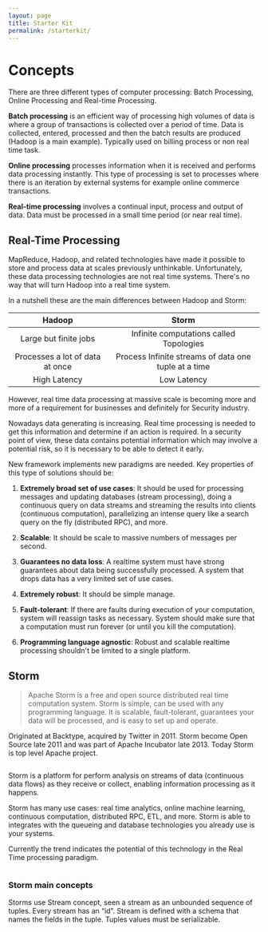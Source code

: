 ```yaml
---
layout: page
title: Starter Kit
permalink: /starterkit/
---
```


# Concepts

There are three different types of computer processing: Batch Processing, Online Processing and Real-time Processing.

**Batch processing** is an efficient way of processing high volumes of data is where a group of transactions is collected over a period of time. Data is collected, entered, processed and then the batch results are produced (Hadoop is a main example). Typically used on billing process or non real time task.

**Online processing** processes information when it is received and performs data processing instantly. This type of processing is set to processes where there is an iteration by external systems for example online commerce transactions.

**Real-time processing** involves a continual input, process and output of data. Data must be processed in a small time period (or near real time). 

## Real-Time Processing

MapReduce, Hadoop, and related technologies have made it possible to store and process data at scales previously unthinkable. Unfortunately, these data processing technologies are not real time systems. There's no way that will turn Hadoop into a real time system.

In a nutshell these are the main differences between Hadoop and Storm:

| **Hadoop**                | **Storm**         |
| :---------------------: |:-------------:| 
| Large but finite jobs | Infinite computations called Topologies |
| Processes a lot of data at once | Process Infinite streams of data one tuple at a time  |
| High Latency          | Low Latency |

However, real time data processing at massive scale is becoming more and more of a requirement for businesses and definitely for Security industry.

Nowadays data generating is increasing. Real time processing is needed to get this information and determine if an action is required. In a security point of view, these data contains potential information which may involve a potential risk, so it is necessary to be able to detect it early.

New framework implements new paradigms are needed. Key properties of this type of solutions should be:

1. **Extremely broad set of use cases**: It should be used for processing messages and updating databases (stream processing), doing a continuous query on data streams and streaming the results into clients (continuous computation), parallelizing an intense query like a search query on the fly (distributed RPC), and more.

2. **Scalable**: It should be scale to massive numbers of messages per second.

3. **Guarantees no data loss**: A realtime system must have strong guarantees about data being successfully processed. A system that drops data has a very limited set of use cases.
 
4. **Extremely robust**: It should be simple manage.

5. **Fault-tolerant**: If there are faults during execution of your computation, system will reassign tasks as necessary. System should make sure that a computation must run forever (or until you kill the computation).

6. **Programming language agnostic**: Robust and scalable realtime processing shouldn't be limited to a single platform. 


## Storm

> Apache Storm is a free and open source distributed real time computation system. 
> Storm is simple, can be used with any programming language. It is scalable, fault-tolerant, guarantees your data will be processed, and is easy to set up and operate.

Originated at Backtype, acquired by Twitter in 2011. Storm become Open Source late 2011 and was part of Apache Incubator late 2013. Today Storm is top level Apache project.

<image>

Storm is a platform for perform analysis on streams of data (continuous data flows) as they receive or collect, enabling information processing as it happens.

Storm has many use cases: real time analytics, online machine learning, continuous computation, distributed RPC, ETL, and more. Storm is able to integrates with the queueing and database technologies you already use is your systems.

Currently the trend indicates the potential of this technology in the Real Time processing paradigm.

<image>

### Storm main concepts

Storms use Stream concept, seen a stream as an unbounded sequence of tuples. Every stream has an “id”. Stream is defined with a schema that names the fields in the tuple. Tuples values must be serializable.
